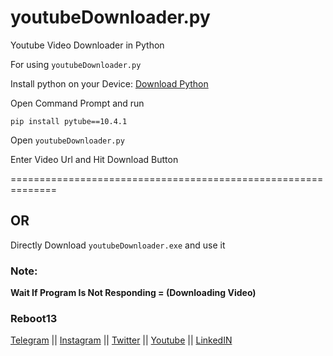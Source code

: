 # youtubeDownloader.py
Youtube Video Downloader in Python

For using `youtubeDownloader.py`

Install python on your Device: [Download Python](https://www.python.org/downloads/)

Open Command Prompt and run

`pip install pytube==10.4.1`

Open `youtubeDownloader.py`

Enter Video Url and Hit Download Button

==============================================================

## OR

Directly Download `youtubeDownloader.exe` and use it


### Note:
**Wait If Program Is Not Responding = (Downloading Video)**

### Reboot13

[Telegram](https://telegram.me/reboot13_dev) || [Instagram](https://instagram.com/reboot13_dev) || [Twitter](https://twitter.com/reboot13_dev) || [Youtube](https://youtube.com/krutikraut) || [LinkedIN](https://linkedin.com/in/reboot13)
